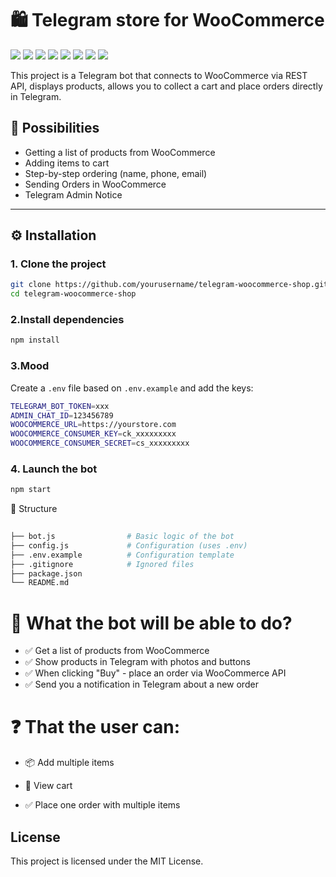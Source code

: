 # 🛍 Telegram store for WooCommerce
 ![](https://komarev.com/ghpvc/?username=mscbuild) 
 ![](https://img.shields.io/github/license/mscbuild/telegram-woocommerce-shop) 
 ![](https://img.shields.io/badge/PRs-Welcome-green)
 ![](https://img.shields.io/github/languages/code-size/mscbuild/telegram-woocommerce-shop)
![](https://img.shields.io/badge/code%20style-node.js-green)
![](https://img.shields.io/github/stars/mscbuild)
![](https://img.shields.io/badge/Topic-Github-lighred)
![](https://img.shields.io/website?url=https%3A%2F%2Fgithub.com%2Fmscbuild)


This project is a Telegram bot that connects to WooCommerce via REST API, displays products, allows you to collect a cart and place orders directly in Telegram.

## 🚀 Possibilities

- Getting a list of products from WooCommerce
- Adding items to cart
- Step-by-step ordering (name, phone, email)
- Sending Orders in WooCommerce
- Telegram Admin Notice

---

## ⚙️ Installation

### 1. Clone the project

~~~bash
git clone https://github.com/yourusername/telegram-woocommerce-shop.git
cd telegram-woocommerce-shop
~~~

### 2.Install dependencies

~~~bash
npm install
~~~
### 3.Mood

Create a `.env` file based on `.env.example` and add the keys:
~~~bash
TELEGRAM_BOT_TOKEN=xxx
ADMIN_CHAT_ID=123456789
WOOCOMMERCE_URL=https://yourstore.com
WOOCOMMERCE_CONSUMER_KEY=ck_xxxxxxxxx
WOOCOMMERCE_CONSUMER_SECRET=cs_xxxxxxxxx
~~~

### 4. Launch the bot
~~~bash
npm start
~~~

📁 Structure
~~~bash
 
├── bot.js                # Basic logic of the bot
├── config.js             # Configuration (uses .env)
├── .env.example          # Configuration template
├── .gitignore            # Ignored files
├── package.json
└── README.md
~~~

# 🧩 What the bot will be able to do?

- ✅ Get a list of products from WooCommerce
- ✅ Show products in Telegram with photos and buttons
- ✅ When clicking "Buy" - place an order via WooCommerce API
- ✅ Send you a notification in Telegram about a new order

# ❓ That the user can:

- 📦 Add multiple items

- 🧺 View cart

- ✅ Place one order with multiple items

## License

This project is licensed under the MIT License.  
